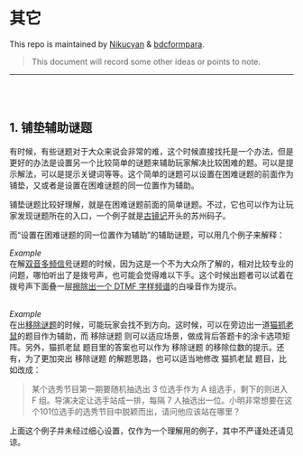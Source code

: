 # 其它

This repo is maintained by [Nikucyan](https://github.com/Nikucyan) & [bdcformpara](https://github.com/bdcformpara).
  
> This document will record some other ideas or points to note.
---
</br></br>


## 1. 铺垫辅助谜题
有时候，有些谜题对于大众来说会非常的难，这个时候直接找托是一个办法，但是更好的办法是设置另一个比较简单的谜题来辅助玩家解决比较困难的题。可以是提示解法，可以是提示关键词等等。这个简单的谜题可以设置在困难谜题的前面作为铺垫，又或者是设置在困难谜题的同一位置作为辅助。

铺垫谜题比较好理解，就是在困难谜题前面的简单谜题。不过，它也可以作为让玩家发现谜题所在的入口，一个例子就是[古镜记](https://mp.weixin.qq.com/s/3cN1glExKSs0yVgOMxhFSQ)开头的苏州码子。

而“设置在困难谜题的同一位置作为辅助”的辅助谜题，可以用几个例子来解释：

*Example* </br>
在解[双音多频信号](https://github.com/Nikucyan/ARG/blob/main/List_of_puzzle_types/Sound_or_Music_Puzzles.md#3-%E5%8F%8C%E9%9F%B3%E5%A4%9A%E9%A2%91%E4%BF%A1%E5%8F%B7)谜题的时候，因为这是一个不为大众所了解的，相对比较专业的问题，哪怕听出了是拨号声，也可能会觉得难以下手。这个时候出题者可以试着在拨号声下面叠一层[擦除出一个 DTMF 字样频谱](https://github.com/Nikucyan/ARG/blob/main/List_of_puzzle_types/Sound_or_Music_Puzzles.md#2-%E9%A2%91%E8%B0%B1%E5%9B%BE%E6%A1%88)的白噪音作为提示。
</br></br>

*Example* </br>
在出[移除谜题](https://github.com/Nikucyan/ARG/blob/main/List_of_puzzle_types/Cryptography_Puzzles.md#1-%E7%A7%BB%E9%99%A4)的时候，可能玩家会找不到方向。这时候，可以在旁边出一道[猫抓老鼠](https://m.haoskill.com/html/NRoOdbY4od0xAEqp.html)的题目作为辅助，而 移除谜题 则可以适应场景，做成背后答题卡的涂卡选项矩阵。另外，猫抓老鼠 题目里的答案也可以作为 移除谜题 的移除位数的提示。还有，为了更加突出 移除谜题 的解题思路，也可以适当地修改 猫抓老鼠 题目，比如改成：

> 某个选秀节目第一期要随机抽选出 3 位选手作为 A 组选手，剩下的则进入 F 组。导演决定让选手站成一排，每隔 7 人抽选出一位。小明非常想要在这个101位选手的选秀节目中脱颖而出，请问他应该站在哪里？

上面这个例子并未经过细心设置，仅作为一个理解用的例子，其中不严谨处还请见谅。
</br></br>
